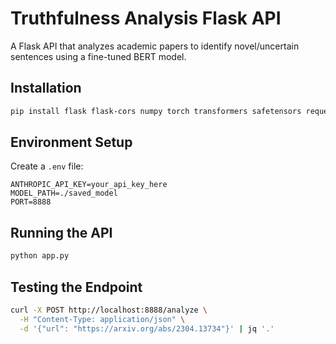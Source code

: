 # Truthfulness Analysis Flask API

A Flask API that analyzes academic papers to identify novel/uncertain sentences using a fine-tuned BERT model.

## Installation

```bash
pip install flask flask-cors numpy torch transformers safetensors requests PyPDF2 scipy scikit-learn python-dotenv waitress anthropic
```

## Environment Setup

Create a `.env` file:

```env
ANTHROPIC_API_KEY=your_api_key_here
MODEL_PATH=./saved_model
PORT=8888
```

## Running the API

```bash
python app.py
```

## Testing the Endpoint

```bash
curl -X POST http://localhost:8888/analyze \
  -H "Content-Type: application/json" \
  -d '{"url": "https://arxiv.org/abs/2304.13734"}' | jq '.'
```
